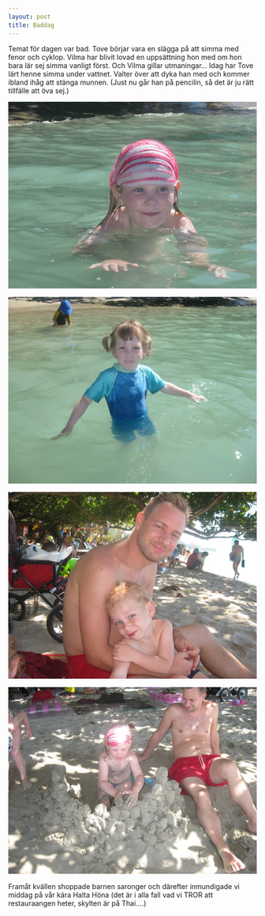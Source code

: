 ```yaml
---
layout: post
title: Baddag
---
```


Temat för dagen var bad. Tove börjar vara en slägga på att simma med
fenor och cyklop. Vilma har blivit lovad en uppsättning hon med om hon
bara lär sej simma vanligt först. Och Vilma gillar utmaningar... Idag
har Tove lärt henne simma under vattnet. Valter över att dyka han med
och kommer ibland ihåg att stänga munnen. (Just nu går han på
pencilin, så det är ju rätt tillfälle att öva sej.)

<a href="/images/drupal/IMG_1464.JPG"><img src="/images/drupal/thumbnails/IMG_1464.jpg" /></a>

<a href="/images/drupal/IMG_1476.JPG"><img src="/images/drupal/thumbnails/IMG_1476.jpg" /></a>

<a href="/images/drupal/IMG_1478.JPG"><img src="/images/drupal/thumbnails/IMG_1478.jpg" /></a>

<a href="/images/drupal/IMG_1487.JPG"><img src="/images/drupal/thumbnails/IMG_1487.jpg" /></a>

Framåt kvällen shoppade barnen saronger och därefter inmundigade vi
middag på vår kära Halta Höna (det är i alla fall vad vi TROR att
restauraangen heter, skylten är på Thai....)



